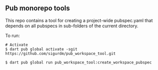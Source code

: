 ## Pub monorepo tools

This repo contains a tool for creating a project-wide pubspec.yaml that depends on all pubspecs in sub-folders of the current directory.

To run:

```
# Activate
$ dart pub global activate -sgit https://github.com/sigurdm/pub_workspace_tool.git

$ dart pub global run pub_workspace_tool:create_workspace_pubspec
```